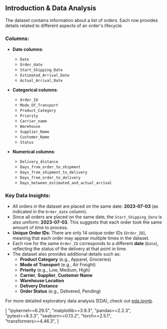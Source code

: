 ## Introduction & Data Analysis

The dataset contains information about a list of orders. Each row provides details related to different aspects of an order's lifecycle.

### Columns:
- **Date columns**:
  - `Date`
  - `Order_date`
  - `Start_Shipping_Date`
  - `Estimated_Arrival_Date`
  - `Actual_Arrival_Date`

- **Categorical columns**:
  - `Order_ID`
  - `Mode_Of_Transport`
  - `Product_Category`
  - `Priority`
  - `Carrier_name`
  - `Warehouse`
  - `Supplier_Name`
  - `Customer_Name`
  - `Status`

- **Numerical columns**:
  - `Delivery_distance`
  - `Days_from_order_to_shipment`
  - `Days_from_shipment_to_delivery`
  - `Days_from_order_to_delivery`
  - `Days_between_estimated_and_actual_arrival`

### Key Data Insights:
- All orders in the dataset are placed on the same date: **2023-07-03** (as indicated in the `Order_date` column).
- Since all orders are placed on the same date, the `Start_Shipping_Date` is also uniform: **2023-07-03**. This suggests that each order took the same amount of time to process.
- **Unique Order IDs**: There are only 14 unique order IDs (`Order_ID`), meaning that each order may appear multiple times in the dataset.
- Each row for the same `Order_ID` corresponds to a different **date** (`Date`), reflecting the status of the delivery at that point in time.
- The dataset also provides additional details such as:
  - **Product Category** (e.g., Apparel, Groceries)
  - **Mode of Transport** (e.g., Air Freight)
  - **Priority** (e.g., Low, Medium, High)
  - **Carrier**, **Supplier**, **Customer Name**
  - **Warehouse Location**
  - **Delivery Distance**
  - **Order Status** (e.g., Delivered, Pending)

For more detailed exploratory data analysis (EDA), check out [eda.ipynb](/exploratory_data_analysis/eda.ipynb).

[
    "ipykernel>=6.29.5",
    "matplotlib>=3.9.3",
    "pandas>=2.2.3",
    "pytest>=8.3.3",
    "seaborn>=0.13.2",
    "torch>=2.5.1",
    "transformers>=4.46.3",
]